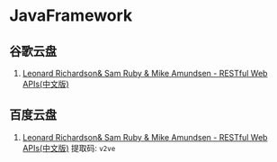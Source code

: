 # JavaFramework


## 谷歌云盘

1. [Leonard Richardson& Sam Ruby & Mike Amundsen - RESTful Web APIs(中文版)](https://drive.google.com/file/d/1jtlzJVXITZTKkQ6bpZmgGDY8_nAN0S3x/view?usp=sharing)


## 百度云盘

1. [Leonard Richardson& Sam Ruby & Mike Amundsen - RESTful Web APIs(中文版)](https://pan.baidu.com/s/19FsBxFnFRN8DMjJTWJk__w)  提取码: `v2ve`